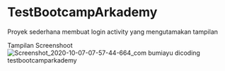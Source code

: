 # TestBootcampArkademy
Proyek sederhana membuat login activity yang mengutamakan tampilan

Tampilan Screenshoot
![Screenshot_2020-10-07-07-57-44-664_com bumiayu dicoding testbootcamparkademy](https://user-images.githubusercontent.com/67632360/95276237-dc4a0880-0874-11eb-8a4f-b69888086125.jpg)

